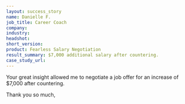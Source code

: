 ```yaml
---
layout: success_story
name: Danielle F.
job_title: Career Coach
company: 
industry: 
headshot: 
short_version: 
product: Fearless Salary Negotiation
result_summary: $7,000 additional salary after countering.
case_study_url: 
---
```


Your great insight allowed me to negotiate a job offer for an increase of $7,000 after countering.

Thank you so much,